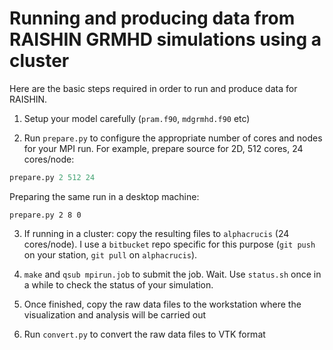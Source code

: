 Running and producing data from RAISHIN GRMHD simulations using a cluster
========================================

Here are the basic steps required in order to run and produce data for RAISHIN.

1. Setup your model carefully (`pram.f90`, `mdgrmhd.f90` etc)

2. Run `prepare.py` to configure the appropriate number of cores and nodes for your MPI run. For example, prepare source for 2D, 512 cores, 24 cores/node:

```python
prepare.py 2 512 24
```

Preparing the same run in a desktop machine:

    prepare.py 2 8 0

3. If running in a cluster: copy the resulting files to `alphacrucis` (24 cores/node). I use a `bitbucket` repo specific for this purpose (`git push` on your station, `git pull` on `alphacrucis`).

4. `make` and `qsub mpirun.job` to submit the job. Wait. Use `status.sh` once in a while to check the status of your simulation.

5. Once finished, copy the raw data files to the workstation where the visualization and analysis will be carried out

6. Run `convert.py` to convert the raw data files to VTK format



